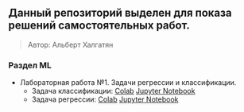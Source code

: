 Данный репозиторий выделен для показа решений самостоятельных работ.
---
> Автор: Альберт Халгатян

### Раздел ML
* Лабораторная работа №1. Задачи регрессии и классификации.
    <!-- [Text](link) -->
    * Задача классификации: [Colab](https://drive.google.com/file/d/1F2Q4ydUusi-0VBmL4lTCZDz68npBrRqf/view?usp=sharing "Optional Title")
      [Jupyter Notebook](https://github.com/NoxNokas/HomeWork/blob/main/jupyter/Classification.ipynb "Optional Title")
    * Задача регрессии: [Colab](https://drive.google.com/file/d/1F2Q4ydUusi-0VBmL4lTCZDz68npBrRqf/view?usp=sharing "Optional Title")
      [Jupyter Notebook](https://github.com/NoxNokas/HomeWork/blob/main/jupyter/Regression.ipynb "Optional Title")
